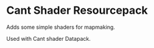 # Cant Shader Resourcepack

Adds some simple shaders for mapmaking.

Used with Cant shader Datapack.